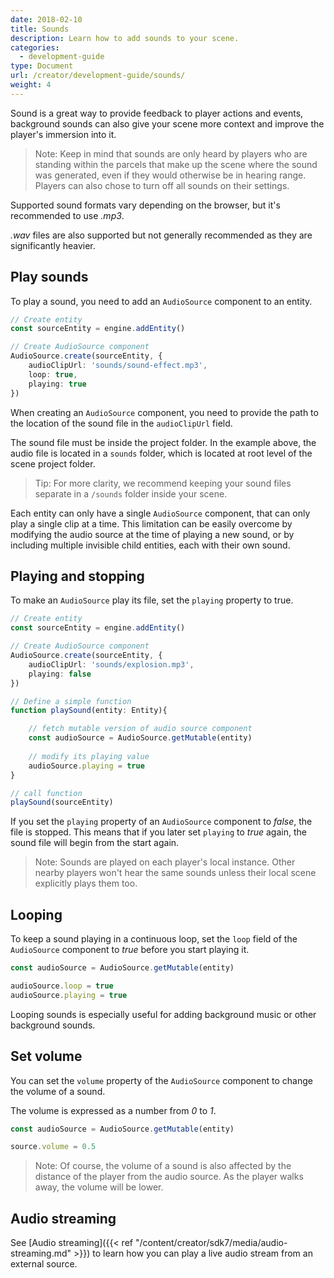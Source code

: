 ```yaml
---
date: 2018-02-10
title: Sounds
description: Learn how to add sounds to your scene.
categories:
  - development-guide
type: Document
url: /creator/development-guide/sounds/
weight: 4
---
```


Sound is a great way to provide feedback to player actions and events, background sounds can also give your scene more context and improve the player's immersion into it.

> Note: Keep in mind that sounds are only heard by players who are standing within the parcels that make up the scene where the sound was generated, even if they would otherwise be in hearing range. Players can also chose to turn off all sounds on their settings.

Supported sound formats vary depending on the browser, but it's recommended to use _.mp3_.

_.wav_ files are also supported but not generally recommended as they are significantly heavier.

## Play sounds

To play a sound, you need to add an `AudioSource` component to an entity.

```ts
// Create entity
const sourceEntity = engine.addEntity()

// Create AudioSource component
AudioSource.create(sourceEntity, {
	audioClipUrl: 'sounds/sound-effect.mp3',
	loop: true,
	playing: true
})

```


When creating an `AudioSource` component, you need to provide the path to the location of the sound file in the `audioClipUrl` field.

The sound file must be inside the project folder. In the example above, the audio file is located in a `sounds` folder, which is located at root level of the scene project folder.

> Tip: For more clarity, we recommend keeping your sound files separate in a `/sounds` folder inside your scene.

Each entity can only have a single `AudioSource` component, that can only play a single clip at a time. This limitation can be easily overcome by modifying the audio source at the time of playing a new sound, or by including multiple invisible child entities, each with their own sound.

## Playing and stopping

To make an `AudioSource` play its file, set the `playing` property to true.


```ts
// Create entity
const sourceEntity = engine.addEntity()

// Create AudioSource component
AudioSource.create(sourceEntity, {
    audioClipUrl: 'sounds/explosion.mp3',
    playing: false
})

// Define a simple function
function playSound(entity: Entity){

    // fetch mutable version of audio source component
    const audioSource = AudioSource.getMutable(entity)
    
    // modify its playing value
    audioSource.playing = true
}

// call function
playSound(sourceEntity)
```

If you set the `playing` property of an `AudioSource` component to _false_, the file is stopped. This means that if you later set `playing` to _true_ again, the sound file will begin from the start again.

> Note: Sounds are played on each player's local instance. Other nearby players won't hear the same sounds unless their local scene explicitly plays them too.

## Looping

To keep a sound playing in a continuous loop, set the `loop` field of the `AudioSource` component to _true_ before you start playing it.

```ts
const audioSource = AudioSource.getMutable(entity)

audioSource.loop = true
audioSource.playing = true
```

Looping sounds is especially useful for adding background music or other background sounds.

## Set volume

You can set the `volume` property of the `AudioSource` component to change the volume of a sound.

The volume is expressed as a number from _0_ to _1_.

```ts
const audioSource = AudioSource.getMutable(entity)

source.volume = 0.5
```

> Note: Of course, the volume of a sound is also affected by the distance of the player from the audio source. As the player walks away, the volume will be lower.


## Audio streaming

See [Audio streaming]({{< ref "/content/creator/sdk7/media/audio-streaming.md" >}}) to learn how you can play a live audio stream from an external source.